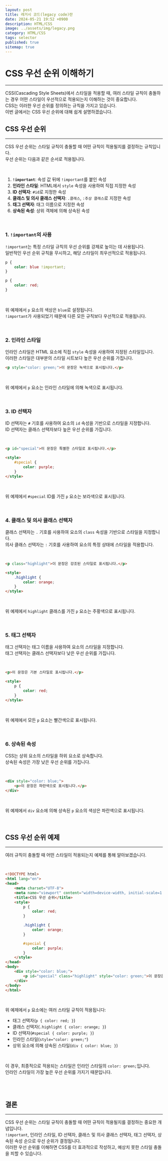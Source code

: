 ```yaml
---
layout: post
title: 레거시 코드(legacy code)란 
date: 2024-05-21 19:52 +0900
description: HTML/CSS 
image: ../assets/img/legacy.png
category: HTML/CSS
tags: selector
published: true
sitemap: true
---
```


# CSS 우선 순위 이해하기
---
CSS(Cascading Style Sheets)에서 스타일을 적용할 때, 여러 스타일 규칙이 충돌하는 경우 어떤 스타일이 우선적으로 적용되는지 이해하는 것이 중요합니다.    
CSS는 이러한 우선 순위를 정의하는 규칙을 가지고 있습니다.    
이번 글에서는 CSS 우선 순위에 대해 쉽게 설명하겠습니다.   

## CSS 우선 순위   
---

CSS 우선 순위는 스타일 규칙이 충돌할 때 어떤 규칙이 적용될지를 결정하는 규칙입니다.    
우선 순위는 다음과 같은 순서로 적용됩니다.   

<br>

1. **`!important`**: 속성 값 뒤에 `!important`를 붙인 속성
2. **인라인 스타일**: HTML에서 `style` 속성을 사용하여 직접 지정한 속성
3. **ID 선택자**: `#id`로 지정한 속성
4. **클래스 및 의사 클래스 선택자**: `.클래스`, `:추상 클래스`로 지정한 속성
5. **태그 선택자**: 태그 이름으로 지정한 속성
6. **상속된 속성**: 상위 객체에 의해 상속된 속성

<br>

### 1. `!important`의 사용   

`!important`는 특정 스타일 규칙의 우선 순위를 강제로 높이는 데 사용됩니다.     
일반적인 우선 순위 규칙을 무시하고, 해당 스타일이 최우선적으로 적용됩니다.   

```css
p {
    color: blue !important;
}

p {
    color: red;
}
```

<br>

위 예제에서 `p` 요소의 색상은 `blue`로 설정됩니다.    
`!important`가 사용되었기 때문에 다른 모든 규칙보다 우선적으로 적용됩니다.   

<br>

### 2. 인라인 스타일

인라인 스타일은 HTML 요소에 직접 `style` 속성을 사용하여 지정된 스타일입니다.    
이러한 스타일은 대부분의 스타일 시트보다 높은 우선 순위를 가집니다.   

```html
<p style="color: green;">이 문장은 녹색으로 표시됩니다.</p>
```

<br>

위 예제에서 `p` 요소는 인라인 스타일에 의해 녹색으로 표시됩니다.   

<br>

### 3. ID 선택자

ID 선택자는 `#` 기호를 사용하여 요소의 `id` 속성을 기반으로 스타일을 지정합니다.    
ID 선택자는 클래스 선택자보다 높은 우선 순위를 가집니다.   

<br>

```html
<p id="special">이 문장은 특별한 스타일로 표시됩니다.</p>

<style>
    #special {
        color: purple;
    }
</style>
```

<br>

위 예제에서 `#special` ID를 가진 `p` 요소는 보라색으로 표시됩니다.   

<br>

### 4. 클래스 및 의사 클래스 선택자

클래스 선택자는 `.` 기호를 사용하여 요소의 `class` 속성을 기반으로 스타일을 지정합니다.    
의사 클래스 선택자는 `:` 기호를 사용하여 요소의 특정 상태에 스타일을 적용합니다.   

<br>

```html
<p class="highlight">이 문장은 강조된 스타일로 표시됩니다.</p>

<style>
    .highlight {
        color: orange;
    }
</style>
```

<br>

위 예제에서 `highlight` 클래스를 가진 `p` 요소는 주황색으로 표시됩니다.   

<br>

### 5. 태그 선택자

태그 선택자는 태그 이름을 사용하여 요소의 스타일을 지정합니다.    
태그 선택자는 클래스 선택자보다 낮은 우선 순위를 가집니다.   

<br>

```html
<p>이 문장은 기본 스타일로 표시됩니다.</p>

<style>
    p {
        color: red;
    }
</style>
```

<br>

위 예제에서 모든 `p` 요소는 빨간색으로 표시됩니다.   

<br>


### 6. 상속된 속성

CSS는 상위 요소의 스타일을 하위 요소로 상속합니다.    
상속된 속성은 가장 낮은 우선 순위를 가집니다.   

<br>

```html
<div style="color: blue;">
    <p>이 문장은 파란색으로 표시됩니다.</p>
</div>
```

<br>

위 예제에서 `div` 요소에 의해 상속된 `p` 요소의 색상은 파란색으로 표시됩니다.    

<br>

## CSS 우선 순위 예제
---

여러 규칙이 충돌할 때 어떤 스타일이 적용되는지 예제를 통해 알아보겠습니다.   

<br>

```html
<!DOCTYPE html>
<html lang="en">
<head>
    <meta charset="UTF-8">
    <meta name="viewport" content="width=device-width, initial-scale=1.0">
    <title>CSS 우선 순위</title>
    <style>
        p {
            color: red;
        }

        .highlight {
            color: orange;
        }

        #special {
            color: purple;
        }
    </style>
</head>
<body>
    <div style="color: blue;">
        <p id="special" class="highlight" style="color: green;">이 문장은 어떤 색으로 표시될까요?</p>
    </div>
</body>
</html>
```

<br>

위 예제에서 `p` 요소에는 여러 스타일 규칙이 적용됩니다:
- 태그 선택자(`p { color: red; }`)
- 클래스 선택자(`.highlight { color: orange; }`)
- ID 선택자(`#special { color: purple; }`)
- 인라인 스타일(`style="color: green;"`)
- 상위 요소에 의해 상속된 스타일(`div { color: blue; }`)

<br>

이 경우, 최종적으로 적용되는 스타일은 인라인 스타일의 `color: green;`입니다.    
인라인 스타일이 가장 높은 우선 순위를 가지기 때문입니다.   

<br>
<br>

## 결론
---

CSS 우선 순위는 스타일 규칙이 충돌할 때 어떤 규칙이 적용될지를 결정하는 중요한 개념입니다.    
`!important`, 인라인 스타일, ID 선택자, 클래스 및 의사 클래스 선택자, 태그 선택자, 상속된 속성 순으로 우선 순위가 결정됩니다.     
이러한 우선 순위를 이해하면 CSS를 더 효과적으로 작성하고, 예상치 못한 스타일 충돌을 피할 수 있습니다.    